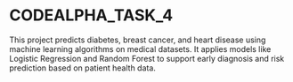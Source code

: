# CODEALPHA_TASK_4
This project predicts diabetes, breast cancer, and heart disease using machine learning algorithms on medical datasets. It applies models like Logistic Regression and Random Forest to support early diagnosis and risk prediction based on patient health data.
